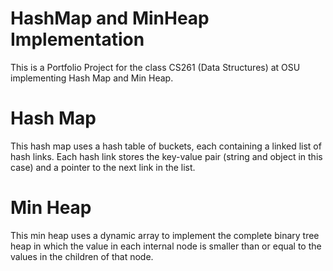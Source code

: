 # HashMap and MinHeap Implementation

This is a Portfolio Project for the class CS261 (Data Structures) at OSU implementing Hash Map and Min Heap.

# Hash Map 
This hash map uses a hash table of buckets, each containing a linked list of hash links. Each hash link stores the key-value pair (string and object in this case) and a pointer to the next link in the list. 

# Min Heap
This min heap uses a dynamic array to implement the complete binary tree heap in which the value in each internal node is smaller than or equal to the values in the children of that node. 
